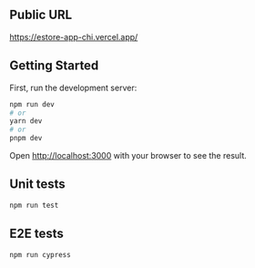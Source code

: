 ## Public URL
https://estore-app-chi.vercel.app/

## Getting Started

First, run the development server:

```bash
npm run dev
# or
yarn dev
# or
pnpm dev
```

Open [http://localhost:3000](http://localhost:3000) with your browser to see the result.

## Unit tests

```bash
npm run test
```

## E2E tests

```bash
npm run cypress
```
